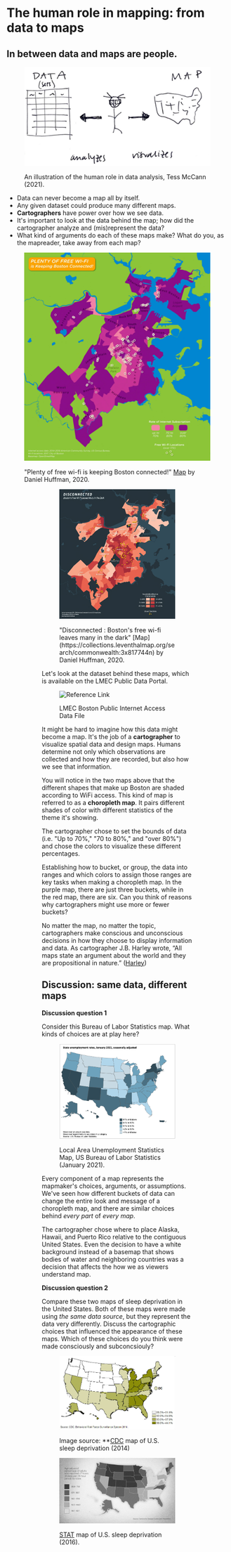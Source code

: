 

# The human role in mapping: from data to maps


## In between data and maps are people.

<figure>

![An illustration of the human role in data analysis](./media/human-in-mapping.png)

<figcaption>

An illustration of the human role in data analysis, Tess McCann (2021).

</figcaption>
</figure>

* Data can never become a map all by itself.
* Any given dataset could produce many different maps.
* **Cartographers** have power over how we see data.
* It's important to look at the data behind the map; how did the cartographer analyze and (mis)represent the data?
* What kind of arguments do each of these maps make? What do you, as the mapreader, take away from each map?

<figure>

![Map showing abundance of internet access in Boston](./media/WifiConnectedMap.jpeg)

<figcaption>

"Plenty of free wi-fi is keeping Boston connected!" [Map](https://collections.leventhalmap.org/search/commonwealth:3x817734d) by Daniel Huffman, 2020.

</figcaption>
<figure>

<figure>

![Map showing lack of internet access in Boston](./media/WifiDisconnectedMap.jpeg)

<figcatpion>
"Disconnected : Boston's free wi-fi leaves many in the dark" [Map](https://collections.leventhalmap.org/search/commonwealth:3x817744n) by Daniel Huffman, 2020.

</figcaption>
</figure>

<hideable title = "More reading on a cartographer's choices">

Let's look at the dataset behind these maps, which is available on the LMEC Public Data Portal.

<figure>

![Reference Link](https://i.imgur.com/ixxu4VB.png)

<figcaption>

LMEC Boston Public Internet Access Data File

</figcaption>
</figure>

It might be hard to imagine how this data might become a map. It's the job of a **cartographer** to visualize spatial data and design maps. Humans determine not only which observations are collected and how they are recorded, but also how we see that information.  

You will notice in the two maps above that the different shapes that make up Boston are shaded according to WiFi access. This kind of map is referred to as a **choropleth map**. It pairs different shades of color with different statistics of the theme it's showing.

The cartographer chose to set the bounds of data (i.e. "Up to 70%," "70 to 80%," and "over 80%") and chose the colors to visualize these different percentages.

Establishing how to bucket, or group, the data into ranges and which colors to assign those ranges are key tasks when making a choropleth map. In the purple map, there are just three buckets, while in the red map, there are six. Can you think of reasons why cartographers might use more or fewer buckets?

No matter the map, no matter the topic, cartographers make conscious and unconscious decisions in how they choose to display information and data. As cartographer J.B. Harley wrote, “All maps state an argument about the world and they are propositional in nature.” ([Harley](https://quod.lib.umich.edu/p/passages/4761530.0003.008/--deconstructing-the-map?rgn=main;view=fulltext))  

</hideable>

## Discussion: same data, different maps

**Discussion question 1**

Consider this Bureau of Labor Statistics map. What kinds of choices are at play here?

<figure>

![Map showing unemployment rates in America by state, January 2021](./media/BLSUnemploymentMap.png)

<figcaption>

Local Area Unemployment Statistics Map, US Bureau of Labor Statistics (January 2021).

</figcaption>
</figure>


<Hideable title = 'Hints'>

Every component of a map represents the mapmaker's choices, arguments, or assumptions. We've seen how different buckets of data can change the entire look and message of a choropleth map, and there are similar choices behind *every part* of *every map*.

The cartographer chose where to place Alaska, Hawaii, and Puerto Rico relative to the contiguous United States. Even the decision to have a white background instead of a basemap that shows bodies of water and neighboring countries was a decision that affects the how we as viewers understand map.

</Hideable>

**Discussion question 2**

Compare these two maps of sleep deprivation in the United States. Both of these maps were made using *the same data source*, but they represent the data very differently. Discuss the cartographic choices that influenced the appearance of these maps. Which of these choices do you think were made consciously and subconcsiouly?

<figure>

![Map showing sleep deprivation in the United States, 2014](./media/CDCSleepMap.jpeg)

<figcaption>

Image source: **[CDC](https://www.cdc.gov/sleep/data_statistics.html) map of U.S. sleep deprivation (2014)

</figcaption>
</figure>

<figure>

![Map showing sleep deprivation in the United States, STAT version, 2014](./media/STATSleepMap.jpeg)

<figcaption>

[STAT](https://www.statnews.com/2016/02/18/state-people-sleep-worst/) map of U.S. sleep deprivation (2016).

</figcaption>
</figure>
